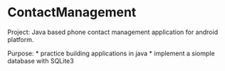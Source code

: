# ContactManagement

Project: Java based phone contact management application for android platform.

Purpose:  * practice building applications in java
          * implement a siomple database with SQLite3
          
